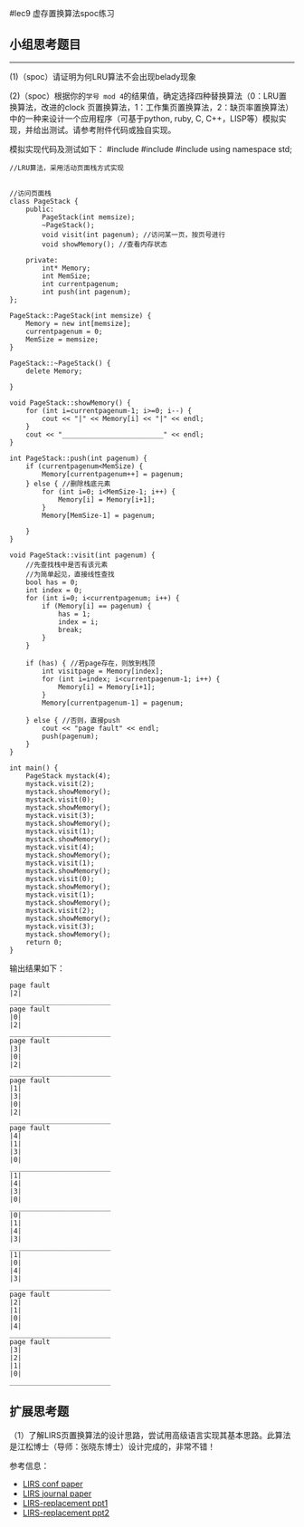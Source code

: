 #lec9 虚存置换算法spoc练习

## 小组思考题目

----
(1)（spoc）请证明为何LRU算法不会出现belady现象


(2)（spoc）根据你的`学号 mod 4`的结果值，确定选择四种替换算法（0：LRU置换算法，改进的clock 页置换算法，1：工作集页置换算法，2：缺页率置换算法）中的一种来设计一个应用程序（可基于python, ruby, C, C++，LISP等）模拟实现，并给出测试。请参考附件代码或独自实现。

模拟实现代码及测试如下：
    #include <iostream>
    #include <cstdlib>
    #include <stack>
    using namespace std;
    
    //LRU算法，采用活动页面栈方式实现
    
    
    //访问页面栈
    class PageStack {
        public:
            PageStack(int memsize);
            ~PageStack();
            void visit(int pagenum); //访问某一页，按页号进行
            void showMemory(); //查看内存状态
    
        private:
            int* Memory;
            int MemSize;
            int currentpagenum;
            int push(int pagenum);
    };
    
    PageStack::PageStack(int memsize) {
        Memory = new int[memsize];
        currentpagenum = 0;
        MemSize = memsize;
    }
    
    PageStack::~PageStack() {
        delete Memory;
    
    }
    
    void PageStack::showMemory() {
        for (int i=currentpagenum-1; i>=0; i--) {
            cout << "|" << Memory[i] << "|" << endl;
        }
        cout << "_________________________" << endl;
    }
    
    int PageStack::push(int pagenum) {
        if (currentpagenum<MemSize) {
            Memory[currentpagenum++] = pagenum;
        } else { //删除栈底元素
            for (int i=0; i<MemSize-1; i++) {
                Memory[i] = Memory[i+1];
            }
            Memory[MemSize-1] = pagenum;
    
        }
    }
    
    void PageStack::visit(int pagenum) {
        //先查找栈中是否有该元素
        //为简单起见，直接线性查找
        bool has = 0;
        int index = 0;
        for (int i=0; i<currentpagenum; i++) {
            if (Memory[i] == pagenum) {
                has = 1;
                index = i;
                break;
            }
        }
    
        if (has) { //若page存在，则放到栈顶
            int visitpage = Memory[index];
            for (int i=index; i<currentpagenum-1; i++) {
                Memory[i] = Memory[i+1];
            }
            Memory[currentpagenum-1] = pagenum;
    
        } else { //否则，直接push
            cout << "page fault" << endl;
            push(pagenum);
        }
    }
    
    int main() {
        PageStack mystack(4);
        mystack.visit(2);
        mystack.showMemory();
        mystack.visit(0);
        mystack.showMemory();
        mystack.visit(3);
        mystack.showMemory();
        mystack.visit(1);
        mystack.showMemory();
        mystack.visit(4);
        mystack.showMemory();
        mystack.visit(1);
        mystack.showMemory();
        mystack.visit(0);
        mystack.showMemory();
        mystack.visit(1);
        mystack.showMemory();
        mystack.visit(2);
        mystack.showMemory();
        mystack.visit(3);
        mystack.showMemory();
        return 0;
    }

输出结果如下：

    page fault
    |2|
    _________________________
    page fault
    |0|
    |2|
    _________________________
    page fault
    |3|
    |0|
    |2|
    _________________________
    page fault
    |1|
    |3|
    |0|
    |2|
    _________________________
    page fault
    |4|
    |1|
    |3|
    |0|
    _________________________
    |1|
    |4|
    |3|
    |0|
    _________________________
    |0|
    |1|
    |4|
    |3|
    _________________________
    |1|
    |0|
    |4|
    |3|
    _________________________
    page fault
    |2|
    |1|
    |0|
    |4|
    _________________________
    page fault
    |3|
    |2|
    |1|
    |0|
    _________________________

## 扩展思考题
（1）了解LIRS页置换算法的设计思路，尝试用高级语言实现其基本思路。此算法是江松博士（导师：张晓东博士）设计完成的，非常不错！

参考信息：

 - [LIRS conf paper](http://www.ece.eng.wayne.edu/~sjiang/pubs/papers/jiang02_LIRS.pdf)
 - [LIRS journal paper](http://www.ece.eng.wayne.edu/~sjiang/pubs/papers/jiang05_LIRS.pdf)
 - [LIRS-replacement ppt1](http://dragonstar.ict.ac.cn/course_09/XD_Zhang/(6)-LIRS-replacement.pdf)
 - [LIRS-replacement ppt2](http://www.ece.eng.wayne.edu/~sjiang/Projects/LIRS/sig02.ppt)
